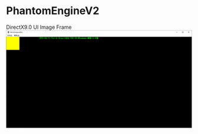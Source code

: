 # PhantomEngineV2
DirectX9.0 UI Image Frame
![image](https://github.com/DexianZhao/PhantomEngineV2/blob/main/screen1.png)
